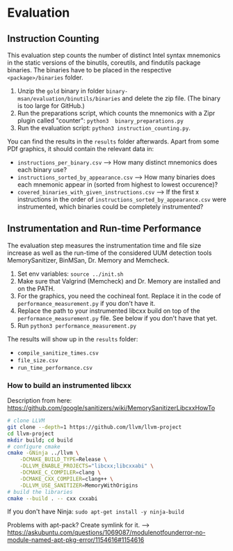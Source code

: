 # Evaluation

## Instruction Counting

This evaluation step counts the number of distinct Intel syntax mnemonics in the static versions of the binutils,
coreutils, and findutils package binaries. The binaries have to be placed in the respective `<package>/binaries` folder.

1. Unzip the `gold` binary in folder `binary-msan/evaluation/binutils/binaries` and delete the zip file. (The binary is too large for GitHub.)
2. Run the preparations script, which counts the mnemonics with a Zipr plugin called "counter":
   `python3  binary_preparations.py`
3. Run the evaluation script: `python3 instruction_counting.py`.

You can find the results in the `results` folder afterwards. Apart from some PDf graphics, it
should contain the relevant data in:
- `instructions_per_binary.csv` --> How many distinct mnemonics does each binary use?
- `instructions_sorted_by_appearance.csv` --> How many binaries does each mnemonic appear in (sorted from highest to lowest occurence)?
- `covered_binaries_with_given_instructions.csv` --> If the first x instructions in the order of `instructions_sorted_by_appearance.csv` were instrumented,
  which binaries could be completely instrumented?

## Instrumentation and Run-time Performance

The evaluation step measures the instrumentation time and file size increase as well as the run-time of
the considered UUM detection tools MemorySanitizer, BinMSan, Dr. Memory and Memcheck.

1. Set env variables: `source ../init.sh`
2. Make sure that Valgrind (Memcheck) and Dr. Memory are installed and on the PATH.
3. For the graphics, you need the cochineal font. Replace it in the code of `performance_measurement.py` if you don't have it.
4. Replace the path to your instrumented libcxx build on top of the `performance_measurement.py` file. See below if
you don't have that yet.
5. Run `python3 performance_measurement.py`

The results will show up in the `results` folder:
- `compile_sanitize_times.csv`
- `file_size.csv`
- `run_time_performance.csv`

### How to build an instrumented libcxx

Description from here:
https://github.com/google/sanitizers/wiki/MemorySanitizerLibcxxHowTo

```bash
# clone LLVM
git clone --depth=1 https://github.com/llvm/llvm-project
cd llvm-project
mkdir build; cd build
# configure cmake
cmake -GNinja ../llvm \
	-DCMAKE_BUILD_TYPE=Release \
	-DLLVM_ENABLE_PROJECTS="libcxx;libcxxabi" \
	-DCMAKE_C_COMPILER=clang \
	-DCMAKE_CXX_COMPILER=clang++ \
	-DLLVM_USE_SANITIZER=MemoryWithOrigins
# build the libraries
cmake --build . -- cxx cxxabi
```

If you don't have Ninja:
`sudo apt-get install -y ninja-build`

Problems with apt-pack? Create symlink for it. --> https://askubuntu.com/questions/1069087/modulenotfounderror-no-module-named-apt-pkg-error/1154616#1154616
